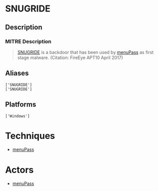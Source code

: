 
# SNUGRIDE

## Description

### MITRE Description

> [SNUGRIDE](https://attack.mitre.org/software/S0159) is a backdoor that has been used by [menuPass](https://attack.mitre.org/groups/G0045) as first stage malware. (Citation: FireEye APT10 April 2017)

## Aliases

```
['SNUGRIDE']
['SNUGRIDE']
```

## Platforms

```
['Windows']
```

# Techniques


* [menuPass](../techniques/menuPass.md)


# Actors


* [menuPass](../actors/menuPass.md)

